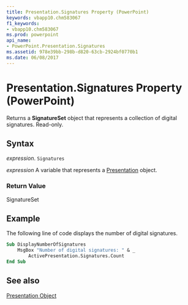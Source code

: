 ```yaml
---
title: Presentation.Signatures Property (PowerPoint)
keywords: vbapp10.chm583067
f1_keywords:
- vbapp10.chm583067
ms.prod: powerpoint
api_name:
- PowerPoint.Presentation.Signatures
ms.assetid: 978e39bb-298b-d820-63cb-2924bf0770b1
ms.date: 06/08/2017
---
```



# Presentation.Signatures Property (PowerPoint)

Returns a  **SignatureSet** object that represents a collection of digital signatures. Read-only.


## Syntax

 _expression_. `Signatures`

 _expression_ A variable that represents a [Presentation](./PowerPoint.Presentation.md) object.


### Return Value

SignatureSet


## Example

The following line of code displays the number of digital signatures.


```vb
Sub DisplayNumberOfSignatures
    MsgBox "Number of digital signatures: " & _
        ActivePresentation.Signatures.Count
End Sub
```


## See also


[Presentation Object](PowerPoint.Presentation.md)

